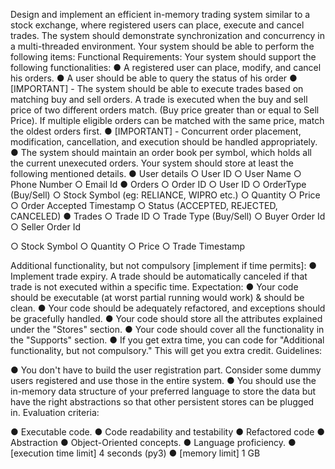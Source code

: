 Design and implement an efficient in-memory trading system similar to a stock exchange, where
registered users can place, execute and cancel trades. The system should demonstrate
synchronization and concurrency in a multi-threaded environment.
Your system should be able to perform the following items:
Functional Requirements:
Your system should support the following functionalities:
● A registered user can place, modify, and cancel his orders.
● A user should be able to query the status of his order
● [IMPORTANT] - The system should be able to execute trades based on matching buy
and sell orders. A trade is executed when the buy and sell price of two different orders
match. (Buy price greater than or equal to Sell Price). If multiple eligible orders can be
matched with the same price, match the oldest orders first.
● [IMPORTANT] - Concurrent order placement, modification, cancellation, and execution
should be handled appropriately.
● The system should maintain an order book per symbol, which holds all the current
unexecuted orders.
Your system should store at least the following mentioned details.
● User details
○ User ID
○ User Name
○ Phone Number
○ Email Id
● Orders
○ Order ID
○ User ID
○ OrderType (Buy/Sell)
○ Stock Symbol (eg: RELIANCE, WIPRO etc.)
○ Quantity
○ Price
○ Order Accepted Timestamp
○ Status (ACCEPTED, REJECTED, CANCELED)
● Trades
○ Trade ID
○ Trade Type (Buy/Sell)
○ Buyer Order Id
○ Seller Order Id

○ Stock Symbol
○ Quantity
○ Price
○ Trade Timestamp

Additional functionality, but not compulsory [implement if time permits]:
● Implement trade expiry. A trade should be automatically canceled if that trade is not
executed within a specific time.
Expectation:
● Your code should be executable (at worst partial running would work) & should be clean.
● Your code should be adequately refactored, and exceptions should be gracefully handled.
● Your code should store all the attributes explained under the "Stores" section.
● Your code should cover all the functionality in the "Supports" section.
● If you get extra time, you can code for "Additional functionality, but not compulsory." This will
get you extra credit.
Guidelines:

● You don't have to build the user registration part. Consider some dummy users registered
and use those in the entire system.
● You should use the in-memory data structure of your preferred language to store the data but
have the right abstractions so that other persistent stores can be plugged in.
Evaluation criteria:

● Executable code.
● Code readability and testability
● Refactored code
● Abstraction
● Object-Oriented concepts.
● Language proficiency.
● [execution time limit] 4 seconds (py3)
● [memory limit] 1 GB